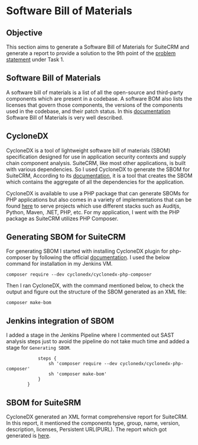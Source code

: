 # Software Bill of Materials

## Objective

This section aims to generate a Software Bill of Materials for SuiteCRM and generate a report to provide a solution to the 9th point of the [problem statement](https://intern-appsecco.netlify.app/problem-statement/) under Task 1.

## Software Bill of Materials

A software bill of materials is a list of all the open-source and third-party components which are present in a codebase. A software BOM also lists the licenses that govern those components, the versions of the components used in the codebase, and their patch status. In this [documentation](https://www.synopsys.com/blogs/software-security/software-bill-of-materials-bom/) Software Bill of Materials is very well described.

## CycloneDX

CycloneDX is a tool of lightweight software bill of materials (SBOM) specification designed for use in application security contexts and supply chain component analysis. SuiteCRM, like most other applications, is built with various dependencies. So I used CycloneDX to generate the SBOM for SuiteCRM, According to its [documentation](https://github.com/CycloneDX/cyclonedx-php-composer), it is a tool that creates the SBOM which contains the aggregate of all the dependencies for the application.

CycloneDX is available to use a PHP package that can generate SBOMs for PHP applications but also comes in a variety of implementations that can be found [here](https://cyclonedx.org/tool-center/) to serve projects which use different stacks such as Auditjs, Python, Maven, .NET, PHP, etc. For my application, I went with the PHP package as SuiteCRM utilizes PHP Composer.

## Generating SBOM for SuiteCRM

For generating SBOM I started with installing CycloneDX plugin for php-composer by following the official [documentation](https://github.com/CycloneDX/cyclonedx-php-composer). I used the below command for installation in my Jenkins VM.
```
composer require --dev cyclonedx/cyclonedx-php-composer
```
Then I ran CycloneDX, with the command mentioned below, to check the output and figure out the structure of the SBOM generated as an XML file:
```
composer make-bom
```

## Jenkins integration of SBOM

I added a stage in the Jenkins Pipeline where I commented out SAST analysis steps just to avoid the pipeline do not take much time and added a stage for `Generating SBOM`.

```stage ('Generating SBOM'){
            steps {
                sh 'composer require --dev cyclonedx/cyclonedx-php-composer'
                sh 'composer make-bom'
            }
        }
```

## SBOM for SuiteSRM

CycloneDX generated an XML format comprehensive report for SuiteCRM. In this report, it mentioned the components type, group, name, version, description, licenses, Persistent URL(PURL). The report which got generated is [here](https://github.com/Priyam5/internship-appsecco/blob/master/Reports/bom.xml).